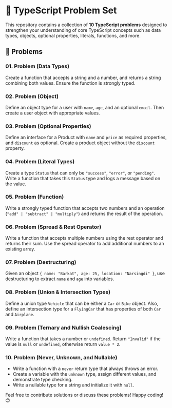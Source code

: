 # 🚀 TypeScript Problem Set

This repository contains a collection of **10 TypeScript problems** designed to strengthen your understanding of core TypeScript concepts such as data types, objects, optional properties, literals, functions, and more.

## 📝 Problems

### **01. Problem (Data Types)**

Create a function that accepts a string and a number, and returns a string combining both values. Ensure the function is strongly typed.

### **02. Problem (Object)**

Define an object type for a user with `name`, `age`, and an optional `email`. Then create a user object with appropriate values.

### **03. Problem (Optional Properties)**

Define an interface for a Product with `name` and `price` as required properties, and `discount` as optional. Create a product object without the `discount` property.

### **04. Problem (Literal Types)**

Create a type `Status` that can only be `"success"`, `"error"`, or `"pending"`. Write a function that takes this `Status` type and logs a message based on the value.

### **05. Problem (Function)**

Write a strongly typed function that accepts two numbers and an operation (`"add" | "subtract" | "multiply"`) and returns the result of the operation.

### **06. Problem (Spread & Rest Operator)**

Write a function that accepts multiple numbers using the rest operator and returns their sum. Use the spread operator to add additional numbers to an existing array.

### **07. Problem (Destructuring)**

Given an object `{ name: "Barkat", age: 25, location: "Narsingdi" }`, use destructuring to extract `name` and `age` into variables.

### **08. Problem (Union & Intersection Types)**

Define a union type `Vehicle` that can be either a `Car` or `Bike` object. Also, define an intersection type for a `FlyingCar` that has properties of both `Car` and `Airplane`.

### **09. Problem (Ternary and Nullish Coalescing)**

Write a function that takes a number or `undefined`. Return `"Invalid"` if the value is `null` or `undefined`, otherwise return `value * 2`.

### **10. Problem (Never, Unknown, and Nullable)**

- Write a function with a `never` return type that always throws an error.
- Create a variable with the `unknown` type, assign different values, and demonstrate type checking.
- Write a nullable type for a string and initialize it with `null`.

Feel free to contribute solutions or discuss these problems! Happy coding! 😊
